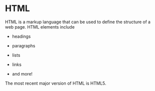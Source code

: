 # HTML

HTML is a markup language that can be used to define the structure of a web page. HTML elements include
* headings
* paragraphs
* lists
* links
* and more!

The most recent major version of HTML is HTML5.
